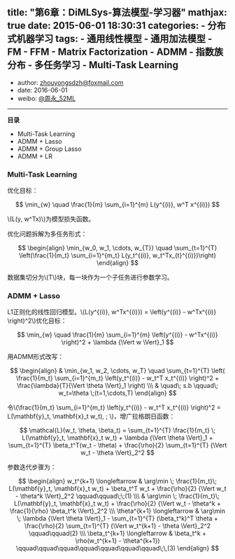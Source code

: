 title: "第6章：DiMLSys-算法模型-学习器" 
mathjax: true
date: 2015-06-01 18:30:31
categories: 
	- 分布式机器学习
tags: 
	- 通用线性模型
	- 通用加法模型
	- FM
	- FFM
	- Matrix Factorization
	- ADMM
	- 指数族分布
	- 多任务学习
	- Multi-Task Learning
---

+ author: zhouyongsdzh@foxmail.com
+ date: 2016-06-01
+ weibo: [@周永_52ML](http://weibo.com/p/1005051707438033/home?)
---

**目录**

+ Multi-Task Learning
+ ADMM + Lasso
+ ADMM + Group Lasso
+ ADMM + LR


### Multi-Task Learning

优化目标：

$$
\min_{w} \quad \frac{1}{m} \sum_{i=1}^{m} L(y^{(i)}, w^T x^{(i)})
$$

\\(L(y, w^Tx)\\)为模型损失函数。

优化问题拆解为多任务形式：

$$
\begin{align}
\min_{w_0, w_1, \cdots, w_{T}} \quad \sum_{t=1}^{T} \left(\frac{1}{m_t} \sum_{i=1}^{m_t} L(y_t^{(i)}, w_t^Tx_{t}^{(i)})\right)
\end{align}
$$

数据集切分为\\(T\\)块，每一块作为一个子任务进行参数学习。

### ADMM + Lasso

L1正则化的线性回归模型。\\(L(y^{(i)}, w^Tx^{(i)}) = \left(y^{(i)} - w^Tx^{(i)} \right)^2\\)优化目标：

$$
\min_{w} \quad \frac{1}{m} \sum_{i=1}^{m} \left(y^{(i)} - w^Tx^{(i)} \right)^2 + \lambda {\Vert w \Vert}_1
$$

用ADMM形式改写：

$$
\begin{align}
& \min_{w_1, w_2, \cdots, w_T} \quad \sum_{t=1}^{T} \left( \frac{1}{m_t} \sum_{i=1}^{m_t} \left(y_t^{(i)} - w_t^T x_t^{(i)} \right)^2 + \frac{\lambda}{T}{\Vert \theta \Vert}_1 \right) \\\
& \quad\; s.b \qquad\; w_t=\theta \;(t=1,\cdots,T)
\end{align}
$$

令\\(\frac{1}{m_t} \sum_{i=1}^{m_t} \left(y_t^{(i)} - w_t^T x_t^{(i)} \right)^2 = L(\mathbf{y}_t, \mathbf{x}_t w_t), \; \\)，增广拉格朗日函数：

$$
\mathcal{L}(w_t, \theta, \beta_t) = \sum_{t=1}^{T} \frac{1}{m_t} \; L(\mathbf{y}_t, \mathbf{x}_t w_t) + \lambda {\Vert \theta \Vert}_1 + \sum_{t=1}^{T} \beta_t^T(w_t - \theta) + \frac{\rho}{2} \sum_{t=1}^{T} {\Vert w_t - \theta \Vert}_2^2
$$

参数迭代步骤为：

$$
\begin{align}
w_t^{k+1}  \longleftarrow & \arg\min \; \frac{1}{m_t}\; L(\mathbf{y}_t, \mathbf{x}_t w_t) + \beta_t^T w_t + \frac{\rho}{2} {\Vert w_t - \theta^k \Vert}_2^2 \qquad\qquad\;\;(1) \\\
&  \arg\min \; \frac{1}{m_t}\; L(\mathbf{y}_t, \mathbf{x}_t w_t) + \frac{\rho}{2} {\Vert w_t - \theta^k + \frac{1}{\rho} \beta_t^k \Vert}_2^2 \\\
\theta^{k+1} \longleftarrow & \arg\min \; \lambda {\Vert \theta \Vert}_1 - \sum_{t=1}^{T} (\beta_t^k)^T \theta + \frac{\rho}{2} \sum_{t=1}^{T} {\Vert w_t^{k+1} - \theta \Vert}_2^2 \qquad\qquad(2) \\\
\beta_t^{k+1} \longleftarrow & \beta_t^k + \rho(w_t^{k+1} - \theta^{k+1}) \qquad\qquad\qquad\qquad\qquad\qquad\qquad\;\,(3)
\end{align} 
$$


